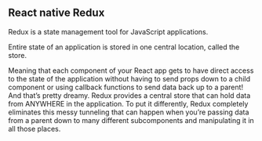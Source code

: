 ## React native Redux

Redux is a state management tool for JavaScript applications.

Entire state of an application is stored in one central location, called the store.

Meaning that each component of your React app gets to have direct access to the state of the application without having to send props down to a child component or using callback functions to send data back up to a parent! And that’s pretty dreamy.
Redux provides a central store that can hold data from ANYWHERE in the application.
To put it differently, Redux completely eliminates this messy tunneling that can happen when you’re passing data from a parent down to many different subcomponents and manipulating it in all those places.
